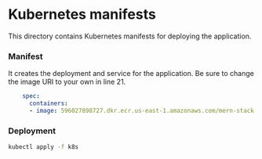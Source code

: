 # Kubernetes manifests

This directory contains Kubernetes manifests for deploying the application.


### Manifest
It creates the deployment and service for the application. Be sure to change the image URI to your own in line 21.
```yaml
    spec:
      containers:
      - image: 596027898727.dkr.ecr.us-east-1.amazonaws.com/mern-stack:0c5d849ba3fae1ae975de5b65f6053ca2e88f009
```

### Deployment
```bash
kubectl apply -f k8s
```